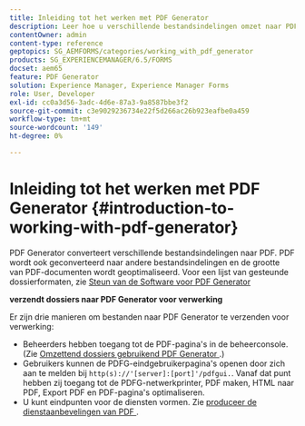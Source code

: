 ```yaml
---
title: Inleiding tot het werken met PDF Generator
description: Leer hoe u verschillende bestandsindelingen omzet naar PDF. PDF wordt ook geconverteerd naar andere bestandsindelingen en de grootte van PDF-documenten wordt geoptimaliseerd.
contentOwner: admin
content-type: reference
geptopics: SG_AEMFORMS/categories/working_with_pdf_generator
products: SG_EXPERIENCEMANAGER/6.5/FORMS
docset: aem65
feature: PDF Generator
solution: Experience Manager, Experience Manager Forms
role: User, Developer
exl-id: cc0a3d56-3adc-4d6e-87a3-9a8587bbe3f2
source-git-commit: c3e9029236734e22f5d266ac26b923eafbe0a459
workflow-type: tm+mt
source-wordcount: '149'
ht-degree: 0%

---
```


# Inleiding tot het werken met PDF Generator {#introduction-to-working-with-pdf-generator}

PDF Generator converteert verschillende bestandsindelingen naar PDF. PDF wordt ook geconverteerd naar andere bestandsindelingen en de grootte van PDF-documenten wordt geoptimaliseerd. Voor een lijst van gesteunde dossierformaten, zie [ Steun van de Software voor PDF Generator ](/help/forms/using/aem-forms-jee-supported-platforms.md)

**verzendt dossiers naar PDF Generator voor verwerking**

Er zijn drie manieren om bestanden naar PDF Generator te verzenden voor verwerking:

* Beheerders hebben toegang tot de PDF-pagina&#39;s in de beheerconsole. (Zie [ Omzettend dossiers gebruikend PDF Generator ](/help/forms/using/admin-help/converting-files-using-pdf-generator.md).)
* Gebruikers kunnen de PDFG-eindgebruikerpagina&#39;s openen door zich aan te melden bij `http(s)://'[server]:[port]'/pdfgui.`. Vanaf dat punt hebben zij toegang tot de PDFG-netwerkprinter, PDF maken, HTML naar PDF, Export PDF en PDF-pagina&#39;s optimaliseren.
* U kunt eindpunten voor de diensten vormen. Zie <!--Fix broken link to Managing Endpoints --> [ produceer de dienstaanbevelingen van PDF ](configuring-watched-folder-endpoints.md#generate-pdf-service-recommendations).
